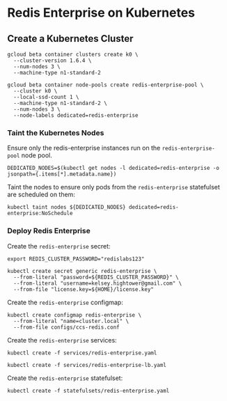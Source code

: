 # Redis Enterprise on Kubernetes

## Create a Kubernetes Cluster

```
gcloud beta container clusters create k0 \
  --cluster-version 1.6.4 \
  --num-nodes 3 \
  --machine-type n1-standard-2
```

```
gcloud beta container node-pools create redis-enterprise-pool \
  --cluster k0 \
  --local-ssd-count 1 \
  --machine-type n1-standard-2 \
  --num-nodes 3 \
  --node-labels dedicated=redis-enterprise
```

### Taint the Kubernetes Nodes

Ensure only the redis-enterprise instances run on the `redis-enterprise-pool` node pool.

```
DEDICATED_NODES=$(kubectl get nodes -l dedicated=redis-enterprise -o jsonpath={.items[*].metadata.name})
```

Taint the nodes to ensure only pods from the `redis-enterprise` statefulset are scheduled on them:

```
kubectl taint nodes ${DEDICATED_NODES} dedicated=redis-enterprise:NoSchedule
```

### Deploy Redis Enterprise

Create the `redis-enterprise` secret:

```
export REDIS_CLUSTER_PASSWORD="redislabs123"
```

```
kubectl create secret generic redis-enterprise \
  --from-literal "password=${REDIS_CLUSTER_PASSWORD}" \
  --from-literal "username=kelsey.hightower@gmail.com" \
  --from-file "license.key=${HOME}/license.key"
```

Create the `redis-enterprise` configmap:

```
kubectl create configmap redis-enterprise \
  --from-literal "name=cluster.local" \
  --from-file configs/ccs-redis.conf
```

Create the `redis-enterprise` services:

```
kubectl create -f services/redis-enterprise.yaml
```

```
kubectl create -f services/redis-enterprise-lb.yaml
```

Create the `redis-enterprise` statefulset:

```
kubectl create -f statefulsets/redis-enterprise.yaml
```

